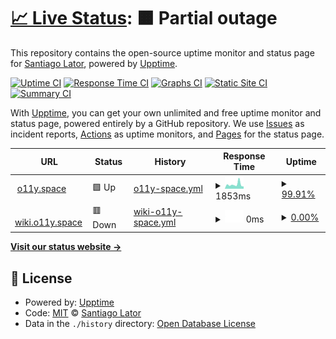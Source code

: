 # [📈 Live Status](https://santiagolator.github.io/upptime): <!--live status--> **🟧 Partial outage**

This repository contains the open-source uptime monitor and status page for [Santiago Lator](https://flowcv.me/santiago-lator), powered by [Upptime](https://github.com/upptime/upptime).

[![Uptime CI](https://github.com/santiagolator/upptime/workflows/Uptime%20CI/badge.svg)](https://github.com/santiagolator/upptime/actions?query=workflow%3A%22Uptime+CI%22)
[![Response Time CI](https://github.com/santiagolator/upptime/workflows/Response%20Time%20CI/badge.svg)](https://github.com/santiagolator/upptime/actions?query=workflow%3A%22Response+Time+CI%22)
[![Graphs CI](https://github.com/santiagolator/upptime/workflows/Graphs%20CI/badge.svg)](https://github.com/santiagolator/upptime/actions?query=workflow%3A%22Graphs+CI%22)
[![Static Site CI](https://github.com/santiagolator/upptime/workflows/Static%20Site%20CI/badge.svg)](https://github.com/santiagolator/upptime/actions?query=workflow%3A%22Static+Site+CI%22)
[![Summary CI](https://github.com/santiagolator/upptime/workflows/Summary%20CI/badge.svg)](https://github.com/santiagolator/upptime/actions?query=workflow%3A%22Summary+CI%22)

With [Upptime](https://upptime.js.org), you can get your own unlimited and free uptime monitor and status page, powered entirely by a GitHub repository. We use [Issues](https://github.com/santiagolator/upptime/issues) as incident reports, [Actions](https://github.com/santiagolator/upptime/actions) as uptime monitors, and [Pages](https://santiagolator.github.io/upptime) for the status page.

<!--start: status pages-->
<!-- This summary is generated by Upptime (https://github.com/upptime/upptime) -->
<!-- Do not edit this manually, your changes will be overwritten -->
<!-- prettier-ignore -->
| URL | Status | History | Response Time | Uptime |
| --- | ------ | ------- | ------------- | ------ |
| <img alt="" src="https://icons.duckduckgo.com/ip3/o11y.space.ico" height="13"> [o11y.space](https://o11y.space/) | 🟩 Up | [o11y-space.yml](https://github.com/santiagolator/upptime/commits/HEAD/history/o11y-space.yml) | <details><summary><img alt="Response time graph" src="./graphs/o11y-space/response-time-week.png" height="20"> 1853ms</summary><br><a href="https://santiagolator.github.io/upptime/history/o11y-space"><img alt="Response time 1585" src="https://img.shields.io/endpoint?url=https%3A%2F%2Fraw.githubusercontent.com%2Fsantiagolator%2Fupptime%2FHEAD%2Fapi%2Fo11y-space%2Fresponse-time.json"></a><br><a href="https://santiagolator.github.io/upptime/history/o11y-space"><img alt="24-hour response time 1163" src="https://img.shields.io/endpoint?url=https%3A%2F%2Fraw.githubusercontent.com%2Fsantiagolator%2Fupptime%2FHEAD%2Fapi%2Fo11y-space%2Fresponse-time-day.json"></a><br><a href="https://santiagolator.github.io/upptime/history/o11y-space"><img alt="7-day response time 1853" src="https://img.shields.io/endpoint?url=https%3A%2F%2Fraw.githubusercontent.com%2Fsantiagolator%2Fupptime%2FHEAD%2Fapi%2Fo11y-space%2Fresponse-time-week.json"></a><br><a href="https://santiagolator.github.io/upptime/history/o11y-space"><img alt="30-day response time 1659" src="https://img.shields.io/endpoint?url=https%3A%2F%2Fraw.githubusercontent.com%2Fsantiagolator%2Fupptime%2FHEAD%2Fapi%2Fo11y-space%2Fresponse-time-month.json"></a><br><a href="https://santiagolator.github.io/upptime/history/o11y-space"><img alt="1-year response time 1585" src="https://img.shields.io/endpoint?url=https%3A%2F%2Fraw.githubusercontent.com%2Fsantiagolator%2Fupptime%2FHEAD%2Fapi%2Fo11y-space%2Fresponse-time-year.json"></a></details> | <details><summary><a href="https://santiagolator.github.io/upptime/history/o11y-space">99.91%</a></summary><a href="https://santiagolator.github.io/upptime/history/o11y-space"><img alt="All-time uptime 99.81%" src="https://img.shields.io/endpoint?url=https%3A%2F%2Fraw.githubusercontent.com%2Fsantiagolator%2Fupptime%2FHEAD%2Fapi%2Fo11y-space%2Fuptime.json"></a><br><a href="https://santiagolator.github.io/upptime/history/o11y-space"><img alt="24-hour uptime 99.34%" src="https://img.shields.io/endpoint?url=https%3A%2F%2Fraw.githubusercontent.com%2Fsantiagolator%2Fupptime%2FHEAD%2Fapi%2Fo11y-space%2Fuptime-day.json"></a><br><a href="https://santiagolator.github.io/upptime/history/o11y-space"><img alt="7-day uptime 99.91%" src="https://img.shields.io/endpoint?url=https%3A%2F%2Fraw.githubusercontent.com%2Fsantiagolator%2Fupptime%2FHEAD%2Fapi%2Fo11y-space%2Fuptime-week.json"></a><br><a href="https://santiagolator.github.io/upptime/history/o11y-space"><img alt="30-day uptime 99.98%" src="https://img.shields.io/endpoint?url=https%3A%2F%2Fraw.githubusercontent.com%2Fsantiagolator%2Fupptime%2FHEAD%2Fapi%2Fo11y-space%2Fuptime-month.json"></a><br><a href="https://santiagolator.github.io/upptime/history/o11y-space"><img alt="1-year uptime 99.81%" src="https://img.shields.io/endpoint?url=https%3A%2F%2Fraw.githubusercontent.com%2Fsantiagolator%2Fupptime%2FHEAD%2Fapi%2Fo11y-space%2Fuptime-year.json"></a></details>
| <img alt="" src="https://icons.duckduckgo.com/ip3/wiki.o11y.space.ico" height="13"> [wiki.o11y.space](https://wiki.o11y.space/) | 🟥 Down | [wiki-o11y-space.yml](https://github.com/santiagolator/upptime/commits/HEAD/history/wiki-o11y-space.yml) | <details><summary><img alt="Response time graph" src="./graphs/wiki-o11y-space/response-time-week.png" height="20"> 0ms</summary><br><a href="https://santiagolator.github.io/upptime/history/wiki-o11y-space"><img alt="Response time 976" src="https://img.shields.io/endpoint?url=https%3A%2F%2Fraw.githubusercontent.com%2Fsantiagolator%2Fupptime%2FHEAD%2Fapi%2Fwiki-o11y-space%2Fresponse-time.json"></a><br><a href="https://santiagolator.github.io/upptime/history/wiki-o11y-space"><img alt="24-hour response time 0" src="https://img.shields.io/endpoint?url=https%3A%2F%2Fraw.githubusercontent.com%2Fsantiagolator%2Fupptime%2FHEAD%2Fapi%2Fwiki-o11y-space%2Fresponse-time-day.json"></a><br><a href="https://santiagolator.github.io/upptime/history/wiki-o11y-space"><img alt="7-day response time 0" src="https://img.shields.io/endpoint?url=https%3A%2F%2Fraw.githubusercontent.com%2Fsantiagolator%2Fupptime%2FHEAD%2Fapi%2Fwiki-o11y-space%2Fresponse-time-week.json"></a><br><a href="https://santiagolator.github.io/upptime/history/wiki-o11y-space"><img alt="30-day response time 0" src="https://img.shields.io/endpoint?url=https%3A%2F%2Fraw.githubusercontent.com%2Fsantiagolator%2Fupptime%2FHEAD%2Fapi%2Fwiki-o11y-space%2Fresponse-time-month.json"></a><br><a href="https://santiagolator.github.io/upptime/history/wiki-o11y-space"><img alt="1-year response time 976" src="https://img.shields.io/endpoint?url=https%3A%2F%2Fraw.githubusercontent.com%2Fsantiagolator%2Fupptime%2FHEAD%2Fapi%2Fwiki-o11y-space%2Fresponse-time-year.json"></a></details> | <details><summary><a href="https://santiagolator.github.io/upptime/history/wiki-o11y-space">0.00%</a></summary><a href="https://santiagolator.github.io/upptime/history/wiki-o11y-space"><img alt="All-time uptime 53.21%" src="https://img.shields.io/endpoint?url=https%3A%2F%2Fraw.githubusercontent.com%2Fsantiagolator%2Fupptime%2FHEAD%2Fapi%2Fwiki-o11y-space%2Fuptime.json"></a><br><a href="https://santiagolator.github.io/upptime/history/wiki-o11y-space"><img alt="24-hour uptime 0.00%" src="https://img.shields.io/endpoint?url=https%3A%2F%2Fraw.githubusercontent.com%2Fsantiagolator%2Fupptime%2FHEAD%2Fapi%2Fwiki-o11y-space%2Fuptime-day.json"></a><br><a href="https://santiagolator.github.io/upptime/history/wiki-o11y-space"><img alt="7-day uptime 0.00%" src="https://img.shields.io/endpoint?url=https%3A%2F%2Fraw.githubusercontent.com%2Fsantiagolator%2Fupptime%2FHEAD%2Fapi%2Fwiki-o11y-space%2Fuptime-week.json"></a><br><a href="https://santiagolator.github.io/upptime/history/wiki-o11y-space"><img alt="30-day uptime 0.00%" src="https://img.shields.io/endpoint?url=https%3A%2F%2Fraw.githubusercontent.com%2Fsantiagolator%2Fupptime%2FHEAD%2Fapi%2Fwiki-o11y-space%2Fuptime-month.json"></a><br><a href="https://santiagolator.github.io/upptime/history/wiki-o11y-space"><img alt="1-year uptime 53.21%" src="https://img.shields.io/endpoint?url=https%3A%2F%2Fraw.githubusercontent.com%2Fsantiagolator%2Fupptime%2FHEAD%2Fapi%2Fwiki-o11y-space%2Fuptime-year.json"></a></details>

<!--end: status pages-->

[**Visit our status website →**](https://santiagolator.github.io/upptime)

## 📄 License

- Powered by: [Upptime](https://github.com/upptime/upptime)
- Code: [MIT](./LICENSE) © [Santiago Lator](https://flowcv.me/santiago-lator)
- Data in the `./history` directory: [Open Database License](https://opendatacommons.org/licenses/odbl/1-0/)
